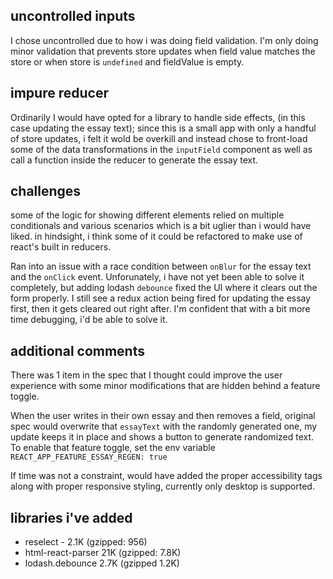 ## uncontrolled inputs
I chose uncontrolled due to how i was doing field validation.  I'm only doing minor validation that prevents store updates when field value matches the store or when store is `undefined` and fieldValue is empty.

## impure reducer
Ordinarily I would have opted for a library to handle side effects, (in this case updating the essay text); since this is a small app with only a handful of store updates, i felt it wold be overkill and instead chose to front-load some of the data transformations in the `inputField` component as well as call a function inside the reducer to generate the essay text.

## challenges
some of the logic for showing different elements relied on multiple conditionals and various scenarios which is a bit uglier than i would have liked.  in hindsight, i think some of it could be refactored to make use of react's built in reducers.  

Ran into an issue with a race condition between `onBlur` for the essay text and the `onClick` event.  Unforunately, i have not yet been able to solve it completely, but adding lodash `debounce` fixed the UI where it clears out the form properly.  I still see a redux action being fired for updating the essay first, then it gets cleared out right after.  I'm confident that with a bit more time debugging, i'd be able to solve it.

## additional comments
There was 1 item in the spec that I thought could improve the user experience with some minor modifications that are hidden behind a feature toggle.

When the user writes in their own essay and then removes a field, original spec would overwrite that `essayText` with the randomly generated one, my update keeps it in place and shows a button to generate randomized text.  To enable that feature toggle, set the env variable `REACT_APP_FEATURE_ESSAY_REGEN: true`

If time was not a constraint, would have added the proper accessibility tags along with proper responsive styling, currently only desktop is supported.

## libraries i've added
 - reselect - 2.1K (gzipped: 956)
 - html-react-parser 21K (gzipped: 7.8K)
 - lodash.debounce 2.7K (gzipped 1.2K)